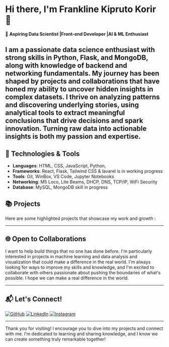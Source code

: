 # Hi there, I'm Frankline Kipruto Korir  👋

🚀 **Aspiring Data Scientist |Front-end Developer |AI & ML Enthusiast**

I am a passionate data science enthusiast with strong skills in **Python**, **Flask**, and **MongoDB**, along with knowledge of backend and networking fundamentals. My journey has been shaped by projects and collaborations that have honed my ability to uncover hidden insights in complex datasets. I thrive on analyzing patterns and discovering underlying stories, using analytical tools to extract meaningful conclusions that drive decisions and spark innovation. Turning raw data into actionable insights is both my passion and expertise.
---

## 🔧 Technologies & Tools

- **Languages**: HTML, CSS, JavaScript, Python, 
- **Frameworks**: React, Flask, Tailwind CSS & lavarel is in working progress
- **Tools**: Git, WinBox, VS Code, Jupyter Notebooks
- **Networking**: M5 Loco, Lite Beams, DHCP, DNS, TCP/IP, WiFi Security
- **Database**: MySQL, MongoDB skill in progress

## 📚 Projects

Here are some highlighted projects that showcase my work and growth :




---

## 🌐 Open to Collaborations

I want to help build things that no one has done before. I'm particularly interested in projects in machine learning and data analysis and visualization that could make a difference in the real world. I'm always looking for ways to improve my skills and knowledge, and I'm excited to collaborate with others passionate about pushing the boundaries of what's possible. I hope we can make a real difference in the world.

---

## 📬 Let's Connect!

[![GitHub](https://img.shields.io/badge/-GitHub-333?style=flat-square&logo=github)](https://github.com/kiprutoKE)
[![LinkedIn](https://img.shields.io/badge/-LinkedIn-blue?style=flat-square&logo=linkedin)](https://linkedin.com/in/frankline-kipruto-2516141b0)
[![Instagram](https://img.shields.io/badge/-GitHub-333?style=flat-square&logo=instagram)](https://instagram.com/_frankline._/)

---
Thank you for visiting! I encourage you to dive into my projects and connect with me. I’m dedicated to learning and sharing knowledge, and I know we can create something truly remarkable together! 
